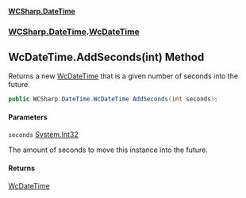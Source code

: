 #### [WCSharp\.DateTime](README.md 'README')
### [WCSharp\.DateTime](WCSharp.DateTime.md 'WCSharp\.DateTime').[WcDateTime](WCSharp.DateTime.WcDateTime.md 'WCSharp\.DateTime\.WcDateTime')

## WcDateTime\.AddSeconds\(int\) Method

Returns a new [WcDateTime](WCSharp.DateTime.WcDateTime.md 'WCSharp\.DateTime\.WcDateTime') that is a given number of seconds into the future\.

```csharp
public WCSharp.DateTime.WcDateTime AddSeconds(int seconds);
```
#### Parameters

<a name='WCSharp.DateTime.WcDateTime.AddSeconds(int).seconds'></a>

`seconds` [System\.Int32](https://learn.microsoft.com/en-us/dotnet/api/system.int32 'System\.Int32')

The amount of seconds to move this instance into the future\.

#### Returns
[WcDateTime](WCSharp.DateTime.WcDateTime.md 'WCSharp\.DateTime\.WcDateTime')